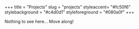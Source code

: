 +++
title = "Projects"
slug = "projects"
styleaccent= "#fc50f6"
stylebackground = "#c4d0d1"
styleforeground = "#080a0f"
+++

Nothing to see here... Move along!
